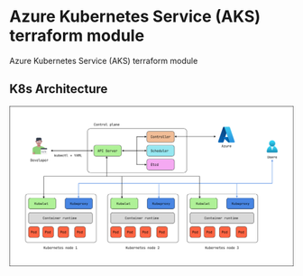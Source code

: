 # Azure Kubernetes Service (AKS) terraform module

Azure Kubernetes Service (AKS) terraform module

## K8s Architecture

![Kubernetes Architecture](./img/Kubernetes_architecture.png)
